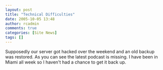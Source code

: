 ```yaml
---
layout: post
title: "Technical Difficulties"
date: 2005-10-05 13:48
author: rcadmin
comments: true
categories: [Site News]
tags: []
---
```

Supposedly our server got hacked over the weekend and an old backup was restored. As you can see the latest podcast is missing. I have been in Miami all week so I haven't had a chance to get it back up. 
